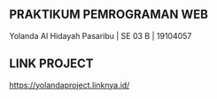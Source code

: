 ## PRAKTIKUM PEMROGRAMAN WEB

Yolanda Al Hidayah Pasaribu | SE 03 B | 19104057

## LINK PROJECT
https://yolandaproject.linknya.id/
